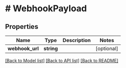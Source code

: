 # # WebhookPayload

## Properties

Name | Type | Description | Notes
------------ | ------------- | ------------- | -------------
**webhook_url** | **string** |  | [optional]

[[Back to Model list]](../../README.md#models) [[Back to API list]](../../README.md#endpoints) [[Back to README]](../../README.md)

